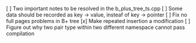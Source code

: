 [ ] Two important notes to be resolved in the b_plus_tree_ts.cpp
[ ] Some data should be recorded as key -> value, insteaf of key -> pointer
[ ] Fix no full pages problems in B+ tree
[x] Make repeated insertion a modification
[ ] Figure out why two pair type within two different namespace cannot pass compilation
